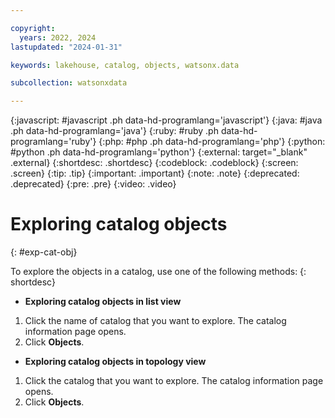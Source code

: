 ```yaml
---

copyright:
  years: 2022, 2024
lastupdated: "2024-01-31"

keywords: lakehouse, catalog, objects, watsonx.data

subcollection: watsonxdata

---
```


{:javascript: #javascript .ph data-hd-programlang='javascript'}
{:java: #java .ph data-hd-programlang='java'}
{:ruby: #ruby .ph data-hd-programlang='ruby'}
{:php: #php .ph data-hd-programlang='php'}
{:python: #python .ph data-hd-programlang='python'}
{:external: target="_blank" .external}
{:shortdesc: .shortdesc}
{:codeblock: .codeblock}
{:screen: .screen}
{:tip: .tip}
{:important: .important}
{:note: .note}
{:deprecated: .deprecated}
{:pre: .pre}
{:video: .video}

# Exploring catalog objects
{: #exp-cat-obj}

To explore the objects in a catalog, use one of the following methods:
{: shortdesc}

- **Exploring catalog objects in list view**

1. Click the name of catalog that you want to explore. The catalog information page opens.
2. Click **Objects**.

- **Exploring catalog objects in topology view**

1. Click the catalog that you want to explore. The catalog information page opens.
2. Click **Objects**.
